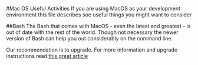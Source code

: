 #Mac OS Useful Activities
If you are using MacOS as your development environment this file describes soe useful things you might want to consider


##Bash
The Bash that comes with MacOS - even the latest and greatest - is out of date with the rest of the world. Though not necessary the newer version of Bash can help you out considerably on the command line. 

Our recommendation is to upgrade. For more information and upgrade instructions read [this great article](https://itnext.io/upgrading-bash-on-macos-7138bd1066ba)